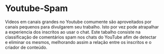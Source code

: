 # Youtube-Spam
Videos em canais grandes no Youtube comumente são aproveitados por canais pequenos para divulgarem seu trabalho. Isto por vez pode atrapalhar a experiencia dos inscritos ao usar o chat. Este tabalho consiste na classificação de comentários spam nos chats do YouTube afim de detectar e eliminar os mesmos, melhorando assim a relação entre os inscritos e o criador de conteúdo.
